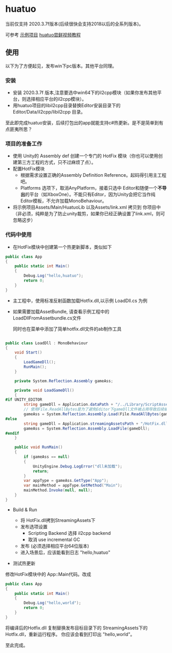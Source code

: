 # huatuo

当前仅支持 2020.3.7f版本(后续很快会支持2018以后的全系列版本)。

可参考 [示例项目](https://github.com/focus-creative-games/huatuo_trial)  [huatuo尝鲜视频教程](https://www.bilibili.com/video/BV1QL411w7z2/)

## 使用

以下为了方便起见，发布win下pc版本。其他平台同理。

### 安装

- 安装 2020.3.7f 版本,注意要选中win64下的il2cpp模块（如果你发布其他平台，则选择相应平台的il2cpp模块）。
- 用huatuo项目的libil2cpp目录替换Editor安装目录下的 Editor/Data/il2cpp/libil2cpp 目录。

至此即完成huatuo安装，后续打包出的app就能支持c#热更新。是不是简单到有点匪夷所思？

### 项目的准备工作

- 使用 Unity的 Assembly def 创建一个专门的 HotFix 模块（你也可以使用创建第三方工程的方式，只不过麻烦了点）。
- 配置HotFix模块
  - 根据需求设置正确的Assembly Definition Reference。起码得引用主工程吧。
  - Platforms 选项下，取消AnyPlatform，接着只选中 Editor和随便一个**不导出**的平台（如XboxOne）。不能只有Editor，因为Unity会把它当作纯Editor模板，不允许加载MonoBehaviour。
- 将示例项目Assets/Main/HuatuoLib 以及Assets/link.xml 拷贝到 你项目中（非必须，纯粹是为了防止unity裁剪，如果你已经正确设置了link.xml，则可忽略这步）

### 代码中使用

- 在HotFix模块中创建第一个热更新脚本，类似如下

```c#
public class App
{
    public static int Main()
    {
        Debug.Log("hello,huatuo");
        return 0;
    }
}
```

- 主工程中，使用标准反射函数加载Hotfix.dll,以示例 LoadDll.cs 为例

- 如果需要加载AssetBundle, 请查看示例工程中的LoadDllFromAssetbundle.cs文件

  同时也在菜单中添加了简单hotfix.dll文件的ab制作工具

```c#

public class LoadDll : MonoBehaviour
{
    void Start()
    {
        LoadGameDll();
        RunMain();
    }

    private System.Reflection.Assembly gameAss;

    private void LoadGameDll()
    {
#if UNITY_EDITOR
        string gameDll = Application.dataPath + "/../Library/ScriptAssemblies/HotFix.dll";
        // 使用File.ReadAllBytes是为了避免Editor下gameDll文件被占用导致后续编译后无法覆盖
        gameAss = System.Reflection.Assembly.Load(File.ReadAllBytes(gameDll));
#else
        string gameDll = Application.streamingAssetsPath + "/HotFix.dll";
        gameAss = System.Reflection.Assembly.LoadFile(gameDll);
#endif
    }

    public void RunMain()
    {
        if (gameAss == null)
        {
            UnityEngine.Debug.LogError("dll未加载");
            return;
        }
        var appType = gameAss.GetType("App");
        var mainMethod = appType.GetMethod("Main");
        mainMethod.Invoke(null, null);
    }
}
```

- Build & Run
  - 将 HotFix.dll拷到StreamingAssets下
  - 发布选项设置
    - Scripting Backend 选择 il2cpp backend
    - 取消 use incremental GC
  - 发布 (必须选择相应平台64位版本)
  - 进入场景后，应该能看到日志 "hello,huatuo"

- 测试热更新

修改HotFix模块中的 App::Main代码。改成

```c#
public class App
{
    public static int Main()
    {
        Debug.Log("hello,world");
        return 0;
    }
}
```

将编译后的Hotfix.dll 复制替换发布目标目录下的 StreamingAssets下的Hotfix.dll，重新运行程序。
你应该会看到打印出 "hello,world"。

至此完成。
